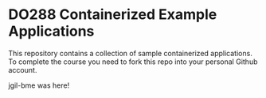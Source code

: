 # DO288 Containerized Example Applications

This repository contains a collection of sample containerized applications.  To complete the course you need to fork this repo into your personal Github account.

jgil-bme was here!
